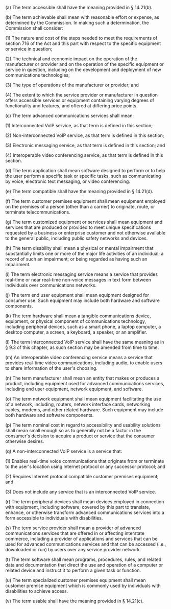 (a) The term accessible shall have the meaning provided in § 14.21(b).

(b) The term achievable shall mean with reasonable effort or expense, as determined by the Commission. In making such a determination, the Commission shall consider:

(1) The nature and cost of the steps needed to meet the requirements of section 716 of the Act and this part with respect to the specific equipment or service in question;

(2) The technical and economic impact on the operation of the manufacturer or provider and on the operation of the specific equipment or service in question, including on the development and deployment of new communications technologies;

(3) The type of operations of the manufacturer or provider; and

(4) The extent to which the service provider or manufacturer in question offers accessible services or equipment containing varying degrees of functionality and features, and offered at differing price points.

(c) The term advanced communications services shall mean:

(1) Interconnected VoIP service, as that term is defined in this section;

(2) Non-interconnected VoIP service, as that term is defined in this section;

(3) Electronic messaging service, as that term is defined in this section; and

(4) Interoperable video conferencing service, as that term is defined in this section.

(d) The term application shall mean software designed to perform or to help the user perform a specific task or specific tasks, such as communicating by voice, electronic text messaging, or video conferencing.

(e) The term compatible shall have the meaning provided in § 14.21(d).

(f) The term customer premises equipment shall mean equipment employed on the premises of a person (other than a carrier) to originate, route, or terminate telecommunications.

(g) The term customized equipment or services shall mean equipment and services that are produced or provided to meet unique specifications requested by a business or enterprise customer and not otherwise available to the general public, including public safety networks and devices.

(h) The term disability shall mean a physical or mental impairment that substantially limits one or more of the major life activities of an individual; a record of such an impairment; or being regarded as having such an impairment.

(i) The term electronic messaging service means a service that provides real-time or near real-time non-voice messages in text form between individuals over communications networks.

(j) The term end user equipment shall mean equipment designed for consumer use. Such equipment may include both hardware and software components.

(k) The term hardware shall mean a tangible communications device, equipment, or physical component of communications technology, including peripheral devices, such as a smart phone, a laptop computer, a desktop computer, a screen, a keyboard, a speaker, or an amplifier.

(l) The term interconnected VoIP service shall have the same meaning as in § 9.3 of this chapter, as such section may be amended from time to time.

(m) An interoperable video conferencing service means a service that provides real-time video communications, including audio, to enable users to share information of the user's choosing.

(n) The term manufacturer shall mean an entity that makes or produces a product, including equipment used for advanced communications services, including end user equipment, network equipment, and software.

(o) The term network equipment shall mean equipment facilitating the use of a network, including, routers, network interface cards, networking cables, modems, and other related hardware. Such equipment may include both hardware and software components.

(p) The term nominal cost in regard to accessibility and usability solutions shall mean small enough so as to generally not be a factor in the consumer's decision to acquire a product or service that the consumer otherwise desires.

(q) A non-interconnected VoIP service is a service that:

(1) Enables real-time voice communications that originate from or terminate to the user's location using Internet protocol or any successor protocol; and

(2) Requires Internet protocol compatible customer premises equipment; and

(3) Does not include any service that is an interconnected VoIP service.

(r) The term peripheral devices shall mean devices employed in connection with equipment, including software, covered by this part to translate, enhance, or otherwise transform advanced communications services into a form accessible to individuals with disabilities.

(s) The term service provider shall mean a provider of advanced communications services that are offered in or affecting interstate commerce, including a provider of applications and services that can be used for advanced communications services and that can be accessed (i.e., downloaded or run) by users over any service provider network.

(t) The term software shall mean programs, procedures, rules, and related data and documentation that direct the use and operation of a computer or related device and instruct it to perform a given task or function.

(u) The term specialized customer premises equipment shall mean customer premise equipment which is commonly used by individuals with disabilities to achieve access.

(v) The term usable shall have the meaning provided in § 14.21(c).

